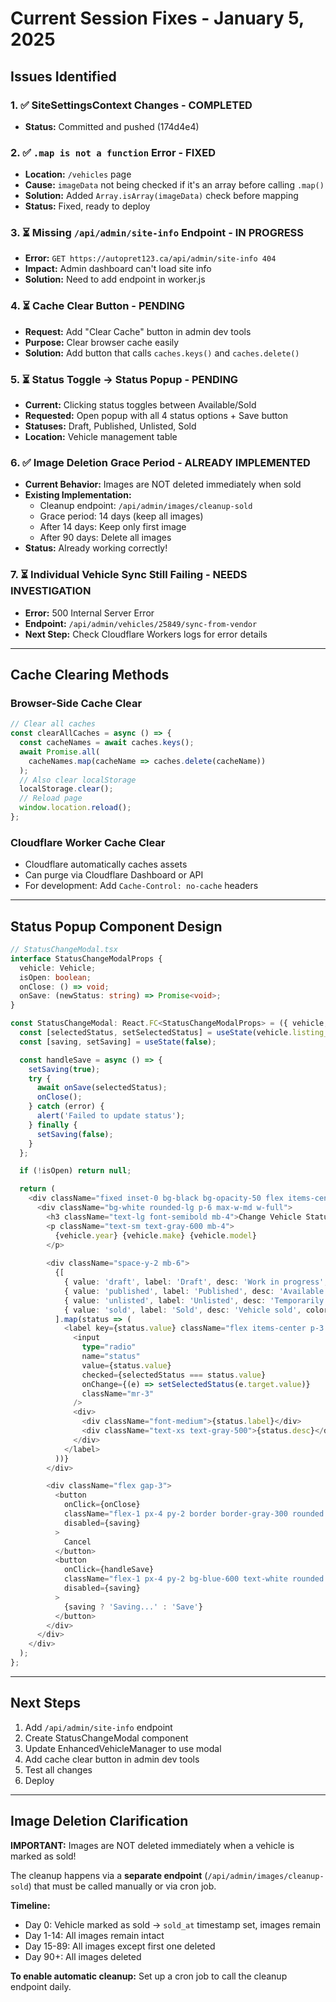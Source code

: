 # Current Session Fixes - January 5, 2025

## Issues Identified

### 1. ✅ **SiteSettingsContext Changes** - COMPLETED
- **Status:** Committed and pushed (174d4e4)

### 2. ✅ **`.map is not a function` Error** - FIXED
- **Location:** `/vehicles` page
- **Cause:** `imageData` not being checked if it's an array before calling `.map()`
- **Solution:** Added `Array.isArray(imageData)` check before mapping
- **Status:** Fixed, ready to deploy

### 3. ⏳ **Missing `/api/admin/site-info` Endpoint** - IN PROGRESS
- **Error:** `GET https://autopret123.ca/api/admin/site-info 404`
- **Impact:** Admin dashboard can't load site info
- **Solution:** Need to add endpoint in worker.js

### 4. ⏳ **Cache Clear Button** - PENDING
- **Request:** Add "Clear Cache" button in admin dev tools
- **Purpose:** Clear browser cache easily
- **Solution:** Add button that calls `caches.keys()` and `caches.delete()`

### 5. ⏳ **Status Toggle → Status Popup** - PENDING
- **Current:** Clicking status toggles between Available/Sold
- **Requested:** Open popup with all 4 status options + Save button
- **Statuses:** Draft, Published, Unlisted, Sold
- **Location:** Vehicle management table

### 6. ✅ **Image Deletion Grace Period** - ALREADY IMPLEMENTED
- **Current Behavior:** Images are NOT deleted immediately when sold
- **Existing Implementation:**
  - Cleanup endpoint: `/api/admin/images/cleanup-sold`
  - Grace period: 14 days (keep all images)
  - After 14 days: Keep only first image
  - After 90 days: Delete all images
- **Status:** Already working correctly!

### 7. ⏳ **Individual Vehicle Sync Still Failing** - NEEDS INVESTIGATION
- **Error:** 500 Internal Server Error
- **Endpoint:** `/api/admin/vehicles/25849/sync-from-vendor`
- **Next Step:** Check Cloudflare Workers logs for error details

---

## Cache Clearing Methods

### Browser-Side Cache Clear
```javascript
// Clear all caches
const clearAllCaches = async () => {
  const cacheNames = await caches.keys();
  await Promise.all(
    cacheNames.map(cacheName => caches.delete(cacheName))
  );
  // Also clear localStorage
  localStorage.clear();
  // Reload page
  window.location.reload();
};
```

### Cloudflare Worker Cache Clear
- Cloudflare automatically caches assets
- Can purge via Cloudflare Dashboard or API
- For development: Add `Cache-Control: no-cache` headers

---

## Status Popup Component Design

```typescript
// StatusChangeModal.tsx
interface StatusChangeModalProps {
  vehicle: Vehicle;
  isOpen: boolean;
  onClose: () => void;
  onSave: (newStatus: string) => Promise<void>;
}

const StatusChangeModal: React.FC<StatusChangeModalProps> = ({ vehicle, isOpen, onClose, onSave }) => {
  const [selectedStatus, setSelectedStatus] = useState(vehicle.listing_status || 'published');
  const [saving, setSaving] = useState(false);

  const handleSave = async () => {
    setSaving(true);
    try {
      await onSave(selectedStatus);
      onClose();
    } catch (error) {
      alert('Failed to update status');
    } finally {
      setSaving(false);
    }
  };

  if (!isOpen) return null;

  return (
    <div className="fixed inset-0 bg-black bg-opacity-50 flex items-center justify-center z-50">
      <div className="bg-white rounded-lg p-6 max-w-md w-full">
        <h3 className="text-lg font-semibold mb-4">Change Vehicle Status</h3>
        <p className="text-sm text-gray-600 mb-4">
          {vehicle.year} {vehicle.make} {vehicle.model}
        </p>
        
        <div className="space-y-2 mb-6">
          {[
            { value: 'draft', label: 'Draft', desc: 'Work in progress', color: 'gray' },
            { value: 'published', label: 'Published', desc: 'Available for sale', color: 'green' },
            { value: 'unlisted', label: 'Unlisted', desc: 'Temporarily hidden', color: 'yellow' },
            { value: 'sold', label: 'Sold', desc: 'Vehicle sold', color: 'red' }
          ].map(status => (
            <label key={status.value} className="flex items-center p-3 border rounded cursor-pointer hover:bg-gray-50">
              <input
                type="radio"
                name="status"
                value={status.value}
                checked={selectedStatus === status.value}
                onChange={(e) => setSelectedStatus(e.target.value)}
                className="mr-3"
              />
              <div>
                <div className="font-medium">{status.label}</div>
                <div className="text-xs text-gray-500">{status.desc}</div>
              </div>
            </label>
          ))}
        </div>

        <div className="flex gap-3">
          <button
            onClick={onClose}
            className="flex-1 px-4 py-2 border border-gray-300 rounded hover:bg-gray-50"
            disabled={saving}
          >
            Cancel
          </button>
          <button
            onClick={handleSave}
            className="flex-1 px-4 py-2 bg-blue-600 text-white rounded hover:bg-blue-700 disabled:opacity-50"
            disabled={saving}
          >
            {saving ? 'Saving...' : 'Save'}
          </button>
        </div>
      </div>
    </div>
  );
};
```

---

## Next Steps

1. Add `/api/admin/site-info` endpoint
2. Create StatusChangeModal component
3. Update EnhancedVehicleManager to use modal
4. Add cache clear button in admin dev tools
5. Test all changes
6. Deploy

---

## Image Deletion Clarification

**IMPORTANT:** Images are NOT deleted immediately when a vehicle is marked as sold!

The cleanup happens via a **separate endpoint** (`/api/admin/images/cleanup-sold`) that must be called manually or via cron job.

**Timeline:**
- Day 0: Vehicle marked as sold → `sold_at` timestamp set, images remain
- Day 1-14: All images remain intact
- Day 15-89: All images except first one deleted
- Day 90+: All images deleted

**To enable automatic cleanup:** Set up a cron job to call the cleanup endpoint daily.
